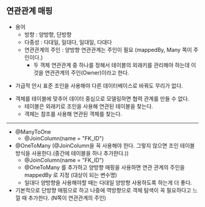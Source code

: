 ## 연관관계 매핑

- 용어
    - 방향 : 양방향, 단방향
    - 다중성 : 다대일, 일대다, 일대일, 다대다
    - 연관관계의 주인 : 양방향 연관관계는 주인이 필요 (mappedBy, Many 쪽이 주인이다.)
        - 두 객체 연관관계 중 하나를 정해서 테이블의 외래키를 관리해야 하는데 이것을 연관관계의 주인(Owner)이라고 한다.
    
* 가급적 안시 표준 조인을 사용해야 다른 데이터베이스로 바꿔도 무리가 없다.

- 객체를 테이블에 맞추어 데이터 중심으로 모델링하면 협력 관계를 만들 수 없다.
    - 테이블은 외래키로 조인을 사용해 연관된 테이블을 찾는다.
    - 객체는 참조를 사용해 연관된 객체를 찾는다.
    
---

- @ManyToOne
    - @JoinColumn(name = "FK_ID")
- @OneToMany (@JoinColumn을 꼭 사용해야 한다. 그렇지 않으면 조인 테이블 방식을 사용한다.(중간에 테이블을 하나 추가한다.))
    - @JoinColumn(name = "FK_ID")
    - @OneToMany 를 추가하고 양방향 매핑을 사용하면 연관 관계의 주인을 mappedBy 로 지정 (대상이 되는 변수명)
    - 일대다 양방향을 사용해야할 때는 다대일 양방향 사용하도록 하는게 더 좋다.
- 기본적으로 단방향 매핑으로 하고 나중에 역방향으로 객체 탐색이 꼭 필요하다고 느낄 때 추가한다. (N쪽이 연관관계의 주인)